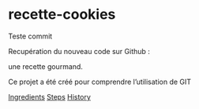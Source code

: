 # recette-cookies

Teste commit

Recupération du nouveau code sur Github :

une recette gourmand.

Ce projet a été créé pour comprendre l’utilisation de GIT

[Ingredients](ingredients.md)
[Steps](steps.md)
[History](history.md)
